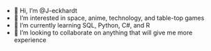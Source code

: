- 👋 Hi, I’m @J-eckhardt
- 👀 I’m interested in space, anime, technology, and table-top games
- 🌱 I’m currently learning SQL, Python, C#, and R
- 💞️ I’m looking to collaborate on anything that will give me more experience

<!---
J-eckhardt/J-eckhardt is a ✨ special ✨ repository because its `README.md` (this file) appears on your GitHub profile.
You can click the Preview link to take a look at your changes.
--->
